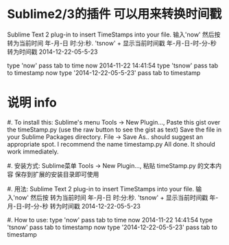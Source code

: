 Sublime2/3的插件
可以用来转换时间戳
=========

Sublime Text 2 plug-in to insert TimeStamps into your file.
输入'now' 然后按 <tab> 转为当前时间 年-月-日 时:分:秒.
'tsnow' + <tab> 显示当前时间戳
年-月-日-时-分-秒 转为时间戳 2014-12-22-05-5-23

type 'now' pass tab to time now 2014-11-22 14:41:54
type 'tsnow' pass tab to timestamp now
type '2014-12-22-05-5-23' pass tab to timestamp

说明
info
=========

#.  To install this:
       Sublime's menu Tools -> New Plugin...,
       Paste this gist over the timeStamp.py (use the raw button to see the gist as text)
       Save the file in your Sublime Packages directory.   File -> Save As.. should suggest
       an appropriate spot.  I recommend the name timestamp.py
       All done.  It should work immediately.


#.  安装方式:
	Sublime菜单 Tools -> New Plugin...,
	粘贴 timeStamp.py 的文本内容
	保存到扩展的安装目录即可使用


#.  用法:
	Sublime Text 2 plug-in to insert TimeStamps into your file.
	输入'now' 然后按 <tab> 转为当前时间 年-月-日 时:分:秒.
	'tsnow' + <tab> 显示当前时间戳
	年-月-日-时-分-秒 转为时间戳 2014-12-22-05-5-23

#.  How to use:
	type 'now' pass tab to time now 2014-11-22 14:41:54
	type 'tsnow' pass tab to timestamp now
	type '2014-12-22-05-5-23' pass tab to timestamp
